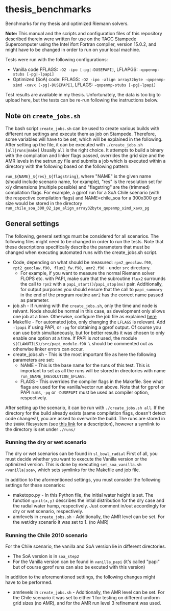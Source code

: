 # thesis_benchmarks
Benchmarks for my thesis and optimized Riemann solvers.

<b>Note:</b>
This manual and the scripts and configuration files of this repository described therein were written for use on the TACC Stampede
Supercomputer using the Intel ifort Fortran compiler, version 15.0.2, and might have to be changed in order to run on your local machine.

Tests were run with the following configurations:
<ul>
  <li>Vanilla code FFLAGS: <code>-O2 -ipo [-pg|-DUSEPAPI]</code>, LFLAPGS: <code>-qopenmp-stubs [-pg|-lpapi]</code>
  <li>Optimized (SoA) code: FFLAGS: <code>-O2 -ipo -align array32byte -qopenmp-simd -xavx [-pg|-DUSEPAPI]</code>,
  LFLAGS: <code>-qopenmp-stubs [-pg|-lpapi]</code>
</ul>

Test results are available in my thesis. Unfortunately, the data is too big to upload here, but the tests can be re-run following
the instructions below.
<h2>Note on <code>create_jobs.sh</code></h2>
The bash script <code>create_jobs.sh</code> can be used to create various builds with different run settings and execute them as job on Stampede.
Therefore, some variables will have to be set, which will be explained in the following. After setting up the file, it can be executed with <code>./create_jobs.sh [all|runs|make]</code>
Usually <code>all</code> is the right choice. It attempts to build a binary with the compilation and linker flags passed,
overrides the grid size and the AMR levels in the setrun.py file and submits a job which is executed within a directory with the following based on the following pattern:

<code>run_${NAME}_${res}_${flagstring}</code>, where "NAME" is the given name (should include scenario name, for example),
"res" is the resolution set for x/y dimensions (multiple possible) and "flagstring" are the (trimmed) compilation flags. For example,
a gprof run for a SoA Chile scenario (with the respective compilation flags) and NAME=chile_soa for a 300x300 grid size would be stored in
the directory <code>run_chile_soa_300_O2_ipo_align_array32byte_qopenmp_simd_xavx_pg</code>

<h2>General settings</h2>
The following, general settings must be considered for all scenarios.
The following files might need to be changed in order to run the tests. Note that these descriptions specifically describe the parameters
that must be changed when executing automated runs with the create_jobs.sh script.
<ul>
  <li>Code, depending on what should be measured: <code>rpn2_geoclaw.f90, rpt2_geoclaw.f90, flux2_fw.f90, amr2.f90</code> - under <code>src</code> directory.
  <ul><li>For example, if you want to measure the normal Riemann solver FLOPS etc. with PAPI,
  make sure that the subroutine <code>flux2</code> surrounds the call to <code>rpn2</code> with a <code>papi_start()</code>/<code>papi_stop(mx)</code> pair.
  Additionally, for output purposes you should ensure that the call to <code>papi_summary</code> in the end of the program routine <code>amr2</code>
  has the correct name passed as parameter.</li></ul>
  </li>
  <li>job.sh - If running with the <code>create_jobs.sh</code>, only the time and node is relvant.
      Node should be normal in this case, as development only allows one job at a time. Otherwise, configure the job file as explained <a href="https://portal.xsede.org/tacc-stampede#running-slurm-queue">here</a></li>
  <li>Makefile - For automated jobs, only changing the <code>LFLAGS</code> is relevant. Add <code>-lpapi</code> if using PAPI, or <code>-pg</code> for obtaining a gprof output.
  Of course you can use both simultaneously, but for better results it was chosen to only enable one option at a time. If PAPI is <i>not</i> used,
  the module <code>$(CLAWUTILS)/src/papi_module.f90 \</code> should be commented out as otherwise linker errors can occur.</li>
  
  <li>create_jobs.sh - This is the most important file as here the following parameters are set:
  <ul>
    <li>NAME - This is the base name for the runs of this test. This is important to set as all the runs will be stored in directories with name <code>run_$NAME_$RESOLUTION_$FLAGS</code>.
    <li>FLAGS - This overrides the compiler flags in the Makefile. See what flags are used for the vanilla/vector run above. Note that for gprof or PAPI runs,
    <code>-pg</code> or <code>-DUSEPAPI</code> must be used as compiler option, respectively.
  </ul>
  </li>
</ul>
After setting up the scenario, it can be run with <code>./create_jobs.sh all</code>.
If the directory for the build already exists (same compilation flags, doesn't detect code changes!),
you are asked to overwrite the build.
The runs are stored in the <code>$WORK</code> filesystem (see <a href="https://portal.xsede.org/tacc-stampede#filesystems">this link</a> for a description), however a symlink to the directory is set under <code>./runs/</code>


<h3>Running the dry or wet scenario</h3>
The dry or wet scenarios can be found in <code>sl_bowl_radial</code>
First of all, you must decide  whether you want to execute the Vanilla version or the optimized version. This is done by executing <code>set_soa_vanilla.sh &lt;vanilla|soa&gt;</code>,
which sets symlinks for the Makefile and job file.

In addition to the aformentioned settings, you must consider the following settings for these scenarios:
<ul>
  <li>maketopo.py - In this Python file, the initial water height is set. The function <code>qinit(x,y)</code> describes
  the intial distribution for the dry case and the radial water hump, respectively. Just comment in/out accordingly for dry or wet scenario, respectively.</li>
  <li>amrlevels in <code>create_jobs.sh</code> - Additionally, the AMR level can be set. For the wet/dry scenario it was set to 1. (no AMR)</li>
</ul>

<h3>Running the Chile 2010 scenario</h3>
For the Chile scenario, the vanilla and SoA version lie in different directories.
<ul>
  <li>The SoA version is in <code>soa_step2</code></li>
  <li>For the Vanilla version can be found in <code>vanilla_papi</code> (it's called "papi" but of course gprof runs can also be excuted with this version)
</ul>
In addition to the aforementioned settings, the following changes might have to be performed.
<ul>
  <li>amrlevels in <code>create_jobs.sh</code> - Additionally, the AMR level can be set. For the Chile scenario it was set to either 1 
  for testing on different uniform grid sizes (no AMR), and for the AMR run level 3 refinement was used.</li>
</ul>
